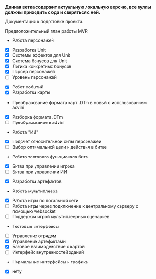 <b>Данная ветка содержит актуальную локальную версию, все пуллы должны приходить сюда и сверяться с ней.</b>

Документация к подготовке проекта.

Предположительный план работы MVP:
* Работа персонажей
- [x] Разработка Unit
- [x] Системы эффектов для Unit
- [x] Система бонусов для Unit
- [x] Логика конкретных бонусов
- [x] Парсер персонажей
- [ ] Уровень персонажей
* [x] Работ событий
* [x] Разработка карты
* Преобразование формата карт .DTm в новый с использованием advini
- [x] Разборка формата .DTm
- [ ] Преобразование в advini
* Работа "ИИ"
- [x] Подсчет относительной силы персонажей
- [ ] Выбор оптимальной цели и действия в битве
* Работа тестового функционала битв
- [x] Битва при управлении игрока
- [ ] Битва при управлении ИИ
* [x] Разработка артефактов
* Работа мультиплеера
- [x] Работа игры по локальной сети
- [ ] Работа игры через подключение к центральному серверу с помощью websocket
- [ ] Поддержка игрой мультиплеерных сценариев
* Тестовые интерфейсы
- [ ] Управление отрядом 
- [x] Управление артефактами
- [x] Базовое взаимодействие с картой
- [ ] Интерфейс внутренностей зданий

* Нормальные интерфейсы и графика
- [x] нету
